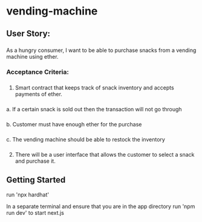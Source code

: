 # vending-machine

## User Story:

###

As a hungry consumer, I want to be able to purchase snacks from a vending machine using ether.

### Acceptance Criteria:

###

1. Smart contract that keeps track of snack inventory and accepts payments of ether.

###

  a. If a certain snack is sold out then the transaction will not go through

###

  b. Customer must have enough ether for the purchase

###

  c. The vending machine should be able to restock the inventory

###

2. There will be a user interface that allows the customer to select a snack and purchase it.

## Getting Started

run 'npx hardhat'

In a separate terminal and ensure that you are in the app directory run 'npm run dev' to start next.js
